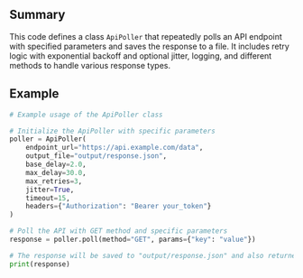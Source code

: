 ## Summary ##

This code defines a class `ApiPoller` that repeatedly polls an API endpoint with specified parameters and saves the response to a file. It includes retry logic with exponential backoff and optional jitter, logging, and different methods to handle various response types.

## Example ##
```python
# Example usage of the ApiPoller class

# Initialize the ApiPoller with specific parameters
poller = ApiPoller(
    endpoint_url="https://api.example.com/data",
    output_file="output/response.json",
    base_delay=2.0,
    max_delay=30.0,
    max_retries=3,
    jitter=True,
    timeout=15,
    headers={"Authorization": "Bearer your_token"}
)

# Poll the API with GET method and specific parameters
response = poller.poll(method="GET", params={"key": "value"})

# The response will be saved to "output/response.json" and also returned
print(response)
```